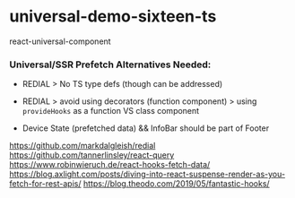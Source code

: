 # universal-demo-sixteen-ts

react-universal-component

### Universal/SSR Prefetch Alternatives Needed:

* REDIAL > No TS type defs (though can be addressed)
* REDIAL > avoid using decorators (function component) > using `provideHooks` as a function VS class component

* Device State (prefetched data) && InfoBar should be part of Footer

https://github.com/markdalgleish/redial
https://github.com/tannerlinsley/react-query
https://www.robinwieruch.de/react-hooks-fetch-data/
https://blog.axlight.com/posts/diving-into-react-suspense-render-as-you-fetch-for-rest-apis/
https://blog.theodo.com/2019/05/fantastic-hooks/